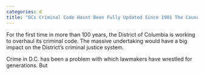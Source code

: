 ```yaml
---
categories: d
title: "DCs Criminal Code Hasnt Been Fully Updated Since 1901 The Council Is Trying to Change That"
---
```


For the first time in more than 100 years, the District of Columbia is working to overhaul its criminal code. The massive undertaking would have a big impact on the District&#8217;s criminal justice system.



Crime in D.C. has been a problem with which lawmakers have wrestled for generations. But 